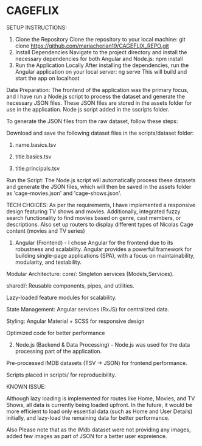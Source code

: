 # CAGEFLIX

SETUP INSTRUCTIONS:

1. Clone the Repository
   Clone the repository to your local machine: git clone https://github.com/mariacherian19/CAGEFLIX_REPO.git
2. Install Dependencies
   Navigate to the project directory and install the necessary dependencies for both Angular and Node.js: npm install
3. Run the Application Locally
   After installing the dependencies, run the Angular application on your local server: ng serve
   This will build and start the app on localhost

Data Preparation:
The frontend of the application was the primary focus, and I have run a Node.js script to process the dataset and generate the necessary JSON files. These JSON files are stored in the assets folder for use in the application. Node js script added in the sscripts folder.

To generate the JSON files from the raw dataset, follow these steps:

Download and save the following dataset files in the scripts/dataset folder:

1. name.basics.tsv

2. title.basics.tsv

3. title.principals.tsv

Run the Script: The Node.js script will automatically process these datasets and generate the JSON files, which will then be saved in the assets folder as 'cage-movies.json' and 'cage-shows.json'.

TECH CHOICES:
As per the requirements, I have implemented a responsive design featuring TV shows and movies. Additionally, integrated fuzzy search functionality to find movies based on genre, cast members, or descriptions. Also set up routers to display different types of Nicolas Cage content (movies and TV series)

1. Angular (Frontend) - I chose Angular for the frontend due to its robustness and scalability. Angular provides a powerful framework for building single-page applications (SPA), with a focus on maintainability, modularity, and testability.

Modular Architecture:
core/: Singleton services (Models,Services).

shared/: Reusable components, pipes, and utilities.

Lazy-loaded feature modules for scalability.

State Management: Angular services (RxJS) for centralized data.

Styling: Angular Material + SCSS for responsive design

Optimized code for better performance

2. Node.js (Backend & Data Processing) - Node.js was used for the data processing part of the application.

Pre-processed IMDB datasets (TSV → JSON) for frontend performance.

Scripts placed in scripts/ for reproducibility.

KNOWN ISSUE:

Although lazy loading is implemented for routes like Home, Movies, and TV Shows, all data is currently being loaded upfront. In the future, it would be more efficient to load only essential data (such as Home and User Details) initially, and lazy-load the remaining data for better performance.

Also Please note that as the IMdb dataset were not providing any images, added few images as part of JSON for a better user expreience.
